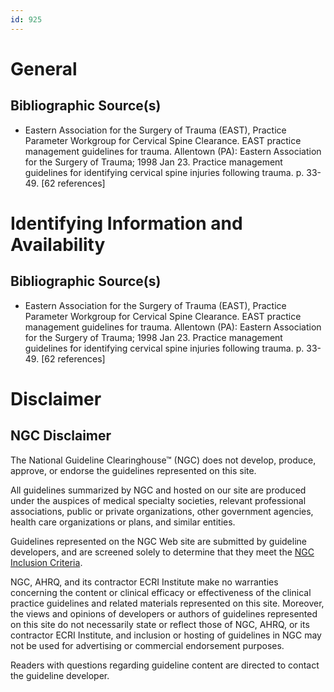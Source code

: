```yaml
---
id: 925
---
```


# General

## Bibliographic Source(s)

- Eastern Association for the Surgery of Trauma (EAST), Practice Parameter Workgroup for Cervical Spine Clearance. EAST practice management guidelines for trauma. Allentown (PA): Eastern Association for the Surgery of Trauma; 1998 Jan 23. Practice management guidelines for identifying cervical spine injuries following trauma. p. 33-49. [62 references]

# Identifying Information and Availability

## Bibliographic Source(s)

- Eastern Association for the Surgery of Trauma (EAST), Practice Parameter Workgroup for Cervical Spine Clearance. EAST practice management guidelines for trauma. Allentown (PA): Eastern Association for the Surgery of Trauma; 1998 Jan 23. Practice management guidelines for identifying cervical spine injuries following trauma. p. 33-49. [62 references]

# Disclaimer

## NGC Disclaimer

The National Guideline Clearinghouse™ (NGC) does not develop, produce, approve, or endorse the guidelines represented on this site.

All guidelines summarized by NGC and hosted on our site are produced under the auspices of medical specialty societies, relevant professional associations, public or private organizations, other government agencies, health care organizations or plans, and similar entities.

Guidelines represented on the NGC Web site are submitted by guideline developers, and are screened solely to determine that they meet the [NGC Inclusion Criteria](/help-and-about/summaries/inclusion-criteria).

NGC, AHRQ, and its contractor ECRI Institute make no warranties concerning the content or clinical efficacy or effectiveness of the clinical practice guidelines and related materials represented on this site. Moreover, the views and opinions of developers or authors of guidelines represented on this site do not necessarily state or reflect those of NGC, AHRQ, or its contractor ECRI Institute, and inclusion or hosting of guidelines in NGC may not be used for advertising or commercial endorsement purposes.

Readers with questions regarding guideline content are directed to contact the guideline developer.

